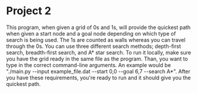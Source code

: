 # Project 2
This program, when given a grid of 0s and 1s, will provide the quickest path when given a start 
node and a goal node depending on which type of search is being used. The 1s are counted as walls 
whereas you can travel through the 0s. You can use three different search methods; depth-first 
search, breadth-first search, and A* star search. To run it locally, make sure you have the grid 
ready in the same file as the program. Than, you want to type in the correct command-line 
arguments. An example would be "./main.py --input example_file.dat --start 0,0 --goal 6,7 --search 
A*". After you have these requirements, you're ready to run and it should give you the quickest 
path.